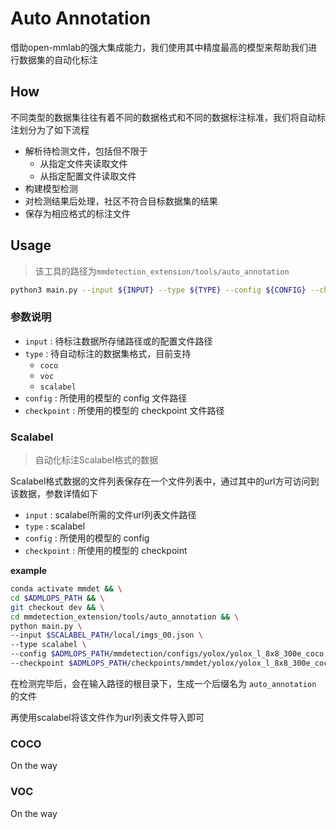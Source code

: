 # Auto Annotation

借助open-mmlab的强大集成能力，我们使用其中精度最高的模型来帮助我们进行数据集的自动化标注

## How

不同类型的数据集往往有着不同的数据格式和不同的数据标注标准，我们将自动标注划分为了如下流程

- 解析待检测文件，包括但不限于
  - 从指定文件夹读取文件
  - 从指定配置文件读取文件
- 构建模型检测
- 对检测结果后处理，社区不符合目标数据集的结果
- 保存为相应格式的标注文件

## Usage

> 该工具的路径为`mmdetection_extension/tools/auto_annotation`

```bash
python3 main.py --input ${INPUT} --type ${TYPE} --config ${CONFIG} --checkpoint ${CHECKPOINT} 
```

### 参数说明

- `input` : 待标注数据所存储路径或的配置文件路径
- `type` : 待自动标注的数据集格式，目前支持
  - `coco`
  - `voc`
  - `scalabel`
- `config` : 所使用的模型的 config 文件路径
- `checkpoint` : 所使用的模型的 checkpoint 文件路径

### Scalabel

> 自动化标注Scalabel格式的数据

Scalabel格式数据的文件列表保存在一个文件列表中，通过其中的url方可访问到该数据，参数详情如下

- `input` : scalabel所需的文件url列表文件路径
- `type` : scalabel
- `config` : 所使用的模型的 config
- `checkpoint` : 所使用的模型的 checkpoint

**example**

```bash
conda activate mmdet && \
cd $ADMLOPS_PATH && \
git checkout dev && \
cd mmdetection_extension/tools/auto_annotation && \
python main.py \
--input $SCALABEL_PATH/local/imgs_00.json \
--type scalabel \
--config $ADMLOPS_PATH/mmdetection/configs/yolox/yolox_l_8x8_300e_coco.py \
--checkpoint $ADMLOPS_PATH/checkpoints/mmdet/yolox/yolox_l_8x8_300e_coco_20211126_140236-d3bd2b23.pth
```

在检测完毕后，会在输入路径的根目录下，生成一个后缀名为 `auto_annotation` 的文件

再使用scalabel将该文件作为url列表文件导入即可

### COCO

On the way

### VOC

On the way